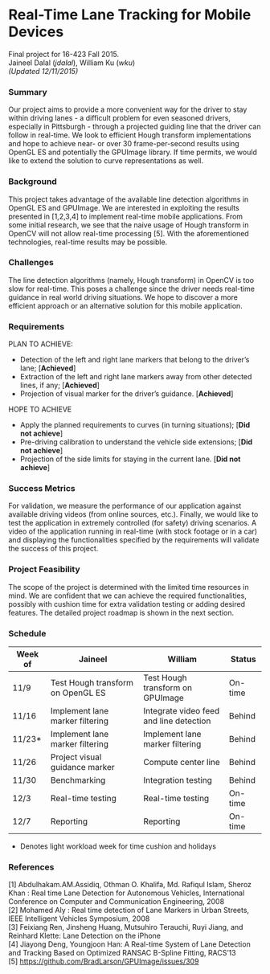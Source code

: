 # Real-Time Lane Tracking for Mobile Devices
Final project for 16-423 Fall 2015. <br>
Jaineel Dalal (*jdalal*), William Ku (*wku*) <br>
<i>(Updated 12/11/2015)</i>

### Summary
Our project aims to provide a more convenient way for the driver to stay within driving lanes - a difficult problem for even seasoned drivers, especially in Pittsburgh - through a projected guiding line that the driver can follow in real-time. We look to efficient Hough transform implementations and hope to achieve near- or over 30 frame-per-second results using OpenGL ES and potentially the GPUImage library. If time permits, we would like to extend the solution to curve representations as well.

### Background
This project takes advantage of the available line detection algorithms in OpenGL ES and GPUImage. We are interested in exploiting the results presented in [1,2,3,4] to implement real-time mobile applications. From some initial research, we see that the naive usage of Hough transform in OpenCV will not allow real-time processing [5]. With the aforementioned technologies, real-time results may be possible.

### Challenges
The line detection algorithms (namely, Hough transform) in OpenCV is too slow for real-time. This poses a challenge since the driver needs real-time guidance in real world driving situations. We hope to discover a more efficient approach or an alternative solution for this mobile application.

### Requirements
PLAN TO ACHIEVE:
- Detection of the left and right lane markers that belong to the driver’s lane; [<b>Achieved</b>]
- Extraction of the left and right lane markers away from other detected lines, if any;  [<b>Achieved</b>]
- Projection of visual marker for the driver’s guidance.  [<b>Achieved</b>]

HOPE TO ACHIEVE
- Apply the planned requirements to curves (in turning situations); [<b>Did not achieve</b>]
- Pre-driving calibration to understand the vehicle side extensions; [<b>Did not achieve</b>]
- Projection of the side limits for staying in the current lane. [<b>Did not achieve</b>]

### Success Metrics
For validation, we measure the performance of our application against available driving videos (from online sources, etc.). Finally, we would like to test the application in extremely controlled (for safety) driving scenarios. A video of the application running in real-time (with stock footage or in a car) and displaying the functionalities specified by the requirements will validate the success of this project.

### Project Feasibility
The scope of the project is determined with the limited time resources in mind. We are confident that we can achieve the required functionalities, possibly with cushion time for extra validation testing or adding desired features. The detailed project roadmap is shown in the next section.

### Schedule
| Week of | Jaineel | William | Status |
|---------|---------|---------|---------|
| 11/9 | Test Hough transform on OpenGL ES | Test Hough transform on GPUImage | On-time
| 11/16 | Implement lane marker filtering | Integrate video feed and line detection | Behind
| 11/23* | Implement lane marker filtering | Implement lane marker filtering | Behind
| 11/26 | Project visual guidance marker | Compute center line | Behind
| 11/30 | Benchmarking | Integration testing | Behind
| 12/3 | Real-time testing | Real-time testing | On-time
| 12/7 | Reporting | Reporting | On-time
* Denotes light workload week for time cushion and holidays

### References
[1] Abdulhakam.AM.Assidiq, Othman O. Khalifa, Md. Rafiqul Islam, Sheroz Khan : Real time Lane Detection for Autonomous Vehicles, International Conference on Computer and Communication Engineering, 2008 <br>
[2] Mohamed Aly : Real time detection of Lane Markers in Urban Streets, IEEE Intelligent Vehicles Symposium, 2008 <br>
[3] Feixiang Ren, Jinsheng Huang, Mutsuhiro Terauchi, Ruyi Jiang, and Reinhard Klette: Lane Detection on the iPhone <br>
[4] Jiayong Deng, Youngjoon Han: A Real-time System of Lane Detection and Tracking Based on Optimized RANSAC B-Spline Fitting, RACS’13 <br>
[5] https://github.com/BradLarson/GPUImage/issues/309


